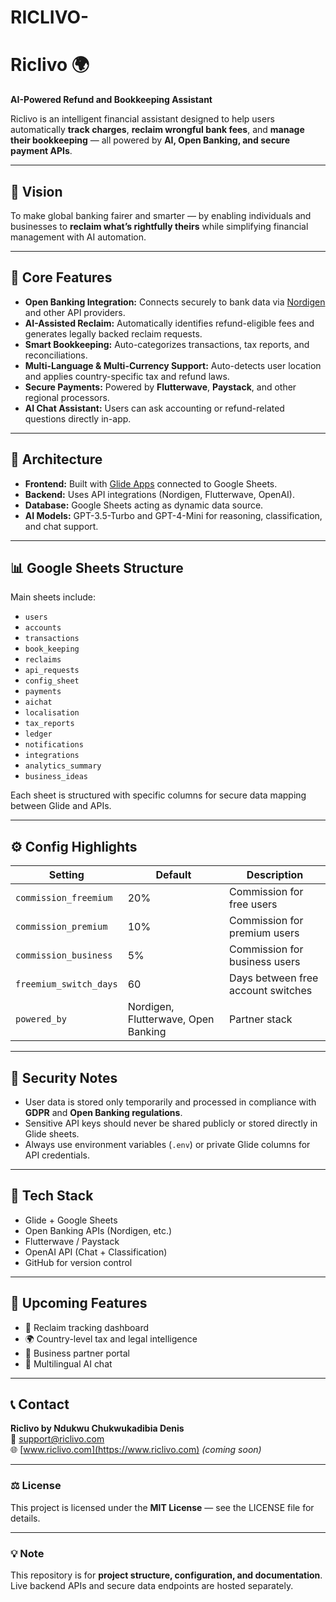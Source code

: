 # RICLIVO-
# Riclivo 🌍  
**AI-Powered Refund and Bookkeeping Assistant**

Riclivo is an intelligent financial assistant designed to help users automatically **track charges**, **reclaim wrongful bank fees**, and **manage their bookkeeping** — all powered by **AI, Open Banking, and secure payment APIs**.

---

## 🚀 Vision
To make global banking fairer and smarter — by enabling individuals and businesses to **reclaim what’s rightfully theirs** while simplifying financial management with AI automation.

---

## 🧠 Core Features
- **Open Banking Integration:** Connects securely to bank data via [Nordigen](https://nordigen.com/) and other API providers.  
- **AI-Assisted Reclaim:** Automatically identifies refund-eligible fees and generates legally backed reclaim requests.  
- **Smart Bookkeeping:** Auto-categorizes transactions, tax reports, and reconciliations.  
- **Multi-Language & Multi-Currency Support:** Auto-detects user location and applies country-specific tax and refund laws.  
- **Secure Payments:** Powered by **Flutterwave**, **Paystack**, and other regional processors.  
- **AI Chat Assistant:** Users can ask accounting or refund-related questions directly in-app.  

---

## 🧩 Architecture
- **Frontend:** Built with [Glide Apps](https://www.glideapps.com/) connected to Google Sheets.  
- **Backend:** Uses API integrations (Nordigen, Flutterwave, OpenAI).  
- **Database:** Google Sheets acting as dynamic data source.  
- **AI Models:** GPT-3.5-Turbo and GPT-4-Mini for reasoning, classification, and chat support.  

---

## 📊 Google Sheets Structure
Main sheets include:
- `users`
- `accounts`
- `transactions`
- `book_keeping`
- `reclaims`
- `api_requests`
- `config_sheet`
- `payments`
- `aichat`
- `localisation`
- `tax_reports`
- `ledger`
- `notifications`
- `integrations`
- `analytics_summary`
- `business_ideas`

Each sheet is structured with specific columns for secure data mapping between Glide and APIs.

---

## ⚙️ Config Highlights
| Setting | Default | Description |
|----------|----------|-------------|
| `commission_freemium` | 20% | Commission for free users |
| `commission_premium` | 10% | Commission for premium users |
| `commission_business` | 5% | Commission for business users |
| `freemium_switch_days` | 60 | Days between free account switches |
| `powered_by` | Nordigen, Flutterwave, Open Banking | Partner stack |

---

## 🔐 Security Notes
- User data is stored only temporarily and processed in compliance with **GDPR** and **Open Banking regulations**.  
- Sensitive API keys should never be shared publicly or stored directly in Glide sheets.  
- Always use environment variables (`.env`) or private Glide columns for API credentials.  

---

## 🧰 Tech Stack
- Glide + Google Sheets  
- Open Banking APIs (Nordigen, etc.)  
- Flutterwave / Paystack  
- OpenAI API (Chat + Classification)  
- GitHub for version control  

---

## 🧩 Upcoming Features
- 🧾 Reclaim tracking dashboard  
- 🌍 Country-level tax and legal intelligence  
- 🤝 Business partner portal  
- 💬 Multilingual AI chat  

---

## 📞 Contact
**Riclivo by Ndukwu Chukwukadibia Denis**  
📧 support@riclivo.com  
🌐 [www.riclivo.com](https://www.riclivo.com) *(coming soon)*  

---

### ⚖️ License
This project is licensed under the **MIT License** — see the LICENSE file for details.

---

### 💡 Note
This repository is for **project structure, configuration, and documentation**.  
Live backend APIs and secure data endpoints are hosted separately.
